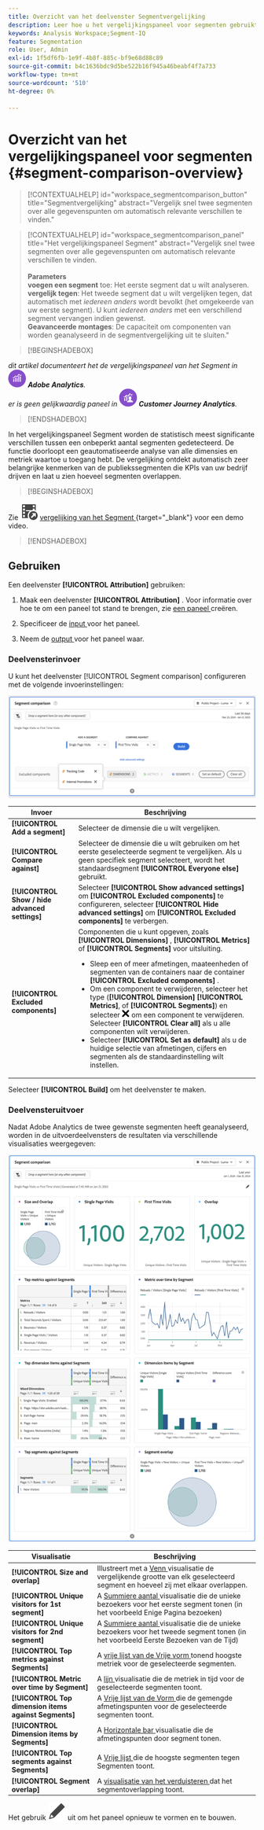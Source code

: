 ```yaml
---
title: Overzicht van het deelvenster Segmentvergelijking
description: Leer hoe u het vergelijkingspaneel voor segmenten gebruikt om segmenten in Analysis Workspace te vergelijken.
keywords: Analysis Workspace;Segment-IQ
feature: Segmentation
role: User, Admin
exl-id: 1f5df6fb-1e9f-4b8f-885c-bf9e68d88c89
source-git-commit: b4c1636bdc9d5be522b16f945a46beabf4f7a733
workflow-type: tm+mt
source-wordcount: '510'
ht-degree: 0%

---
```


# Overzicht van het vergelijkingspaneel voor segmenten {#segment-comparison-overview}

<!-- markdownlint-disable MD034 -->

>[!CONTEXTUALHELP]
>id="workspace_segmentcomparison_button"
>title="Segmentvergelijking"
>abstract="Vergelijk snel twee segmenten over alle gegevenspunten om automatisch relevante verschillen te vinden."

<!-- markdownlint-enable MD034 -->

<!-- markdownlint-disable MD034 -->

>[!CONTEXTUALHELP]
>id="workspace_segmentcomparison_panel"
>title="Het vergelijkingspaneel Segment"
>abstract="Vergelijk snel twee segmenten over alle gegevenspunten om automatisch relevante verschillen te vinden.<br/><br/>**Parameters &#x200B;**<br/>**voegen een segment** toe: Het eerste segment dat u wilt analyseren.<br/>**vergelijk tegen**: Het tweede segment dat u wilt vergelijken tegen, dat automatisch met *iedereen anders* wordt bevolkt (het omgekeerde van uw eerste segment). U kunt *iedereen anders* met een verschillend segment vervangen indien gewenst.<br/>**Geavanceerde montages**: De capaciteit om componenten van worden geanalyseerd in de segmentvergelijking uit te sluiten."
<!-- markdownlint-enable MD034 -->

>[!BEGINSHADEBOX]

_dit artikel documenteert het de vergelijkingspaneel van het Segment in_ ![ AdobeAnalytics ](/help/assets/icons/AdobeAnalytics.svg) _&#x200B;**Adobe Analytics**._<br/>_er is geen gelijkwaardig paneel in_ ![ CustomerJourneyAnalytics ](/help/assets/icons/CustomerJourneyAnalytics.svg) _&#x200B;**Customer Journey Analytics**._

>[!ENDSHADEBOX]

In het vergelijkingspaneel Segment worden de statistisch meest significante verschillen tussen een onbeperkt aantal segmenten gedetecteerd. De functie doorloopt een geautomatiseerde analyse van alle dimensies en metriek waartoe u toegang hebt. De vergelijking ontdekt automatisch zeer belangrijke kenmerken van de publiekssegmenten die KPIs van uw bedrijf drijven en laat u zien hoeveel segmenten overlappen.


>[!BEGINSHADEBOX]

Zie ![ VideoCheckedOut ](/help/assets/icons/VideoCheckedOut.svg) [ vergelijking van het Segment ](https://video.tv.adobe.com/v/23976?quality=12&learn=on){target="_blank"} voor een demo video.

>[!ENDSHADEBOX]



## Gebruiken

Een deelvenster **[!UICONTROL Attribution]** gebruiken:

1. Maak een deelvenster **[!UICONTROL Attribution]** . Voor informatie over hoe te om een paneel tot stand te brengen, zie [ een paneel ](../panels.md#create-a-panel) creëren.

1. Specificeer de [ input ](#panel-input) voor het paneel.

1. Neem de [ output ](#panel-output) voor het paneel waar.



### Deelvensterinvoer

U kunt het deelvenster [!UICONTROL Segment comparison] configureren met de volgende invoerinstellingen:

![ de vergelijkingsinputpaneel van het Segment ](assets/segment-comparison-input.png)

| Invoer | Beschrijving |
| --- | --- |
| **[!UICONTROL Add a segment]** | Selecteer de dimensie die u wilt vergelijken. |
| **[!UICONTROL Compare against]** | Selecteer de dimensie die u wilt gebruiken om het eerste geselecteerde segment te vergelijken. Als u geen specifiek segment selecteert, wordt het standaardsegment **[!UICONTROL Everyone else]** gebruikt. |
| **[!UICONTROL Show / hide advanced settings]** | Selecteer **[!UICONTROL Show advanced settings]** om **[!UICONTROL Excluded components]** te configureren, selecteer **[!UICONTROL Hide advanced settings]** om **[!UICONTROL Excluded components]** te verbergen. |
| **[!UICONTROL Excluded components]** | Componenten die u kunt opgeven, zoals **[!UICONTROL Dimensions]** , **[!UICONTROL Metrics]** of **[!UICONTROL Segments]** voor uitsluiting. <br><ul><li>Sleep een of meer afmetingen, maateenheden of segmenten van de containers naar de container **[!UICONTROL Excluded components]** .</li><li>Om een component te verwijderen, selecteer het type (**[!UICONTROL Dimension]** **[!UICONTROL Metrics]**, of **[!UICONTROL Segments]**) en selecteer ![ CrossSize75 ](/help/assets/icons/CrossSize75.svg) om een component te verwijderen. Selecteer **[!UICONTROL Clear all]** als u alle componenten wilt verwijderen.</li><li>Selecteer **[!UICONTROL Set as default]** als u de huidige selectie van afmetingen, cijfers en segmenten als de standaardinstelling wilt instellen.</li></ul> |

Selecteer **[!UICONTROL Build]** om het deelvenster te maken.

### Deelvensteruitvoer

Nadat Adobe Analytics de twee gewenste segmenten heeft geanalyseerd, worden in de uitvoerdeelvensters de resultaten via verschillende visualisaties weergegeven:

![ de vergelijking van het de outputsegment van het Comité ](assets/segment-comparison-output.png)

| Visualisatie | Beschrijving |
|---|---|
| **[!UICONTROL Size and overlap]** | Illustreert met a [ Venn ](/help/analyze/analysis-workspace/visualizations/venn.md) visualisatie de vergelijkende grootte van elk geselecteerd segment en hoeveel zij met elkaar overlappen. |
| **[!UICONTROL Unique visitors for 1st segment]** | A [ Summiere aantal ](/help/analyze/analysis-workspace/visualizations/summary-number-change.md) visualisatie die de unieke bezoekers voor het eerste segment tonen (in het voorbeeld Enige Pagina bezoeken) |
| **[!UICONTROL Unique visitors for 2nd segment]** | A [ Summiere aantal ](/help/analyze/analysis-workspace/visualizations/summary-number-change.md) visualisatie die de unieke bezoekers voor het tweede segment tonen (in het voorbeeld Eerste Bezoeken van de Tijd) |
| **[!UICONTROL Top metrics against Segments]** | A [ vrije lijst van de Vrije vorm ](/help/analyze/analysis-workspace/visualizations/freeform-table/freeform-table.md) tonend hoogste metriek voor de geselecteerde segmenten. |
| **[!UICONTROL Metric over time by Segment]** | A [ lijn ](/help/analyze/analysis-workspace/visualizations/line.md) visualisatie die de metriek in tijd voor de geselecteerde segmenten toont. |
| **[!UICONTROL Top dimension items against Segments]** | A [ Vrije lijst van de Vorm ](/help/analyze/analysis-workspace/visualizations/freeform-table/freeform-table.md) die de gemengde afmetingspunten voor de geselecteerde segmenten toont. |
| **[!UICONTROL Dimension items by Segments]** | A [ Horizontale bar ](/help/analyze/analysis-workspace/visualizations/horizontal-bar.md) visualisatie die de afmetingspunten door segment tonen. |
| **[!UICONTROL Top segments against Segments]** | A [ Vrije lijst ](/help/analyze/analysis-workspace/visualizations/freeform-table/freeform-table.md) die de hoogste segmenten tegen Segmenten toont. |
| **[!UICONTROL Segment overlap]** | A [ visualisatie van het verduisteren ](/help/analyze/analysis-workspace/visualizations/venn.md) dat het segmentoverlapping toont. |

Het gebruik ![ geeft ](/help/assets/icons/Edit.svg) uit om het paneel opnieuw te vormen en te bouwen.


<!--
#### Size and overlap

Illustrates the comparative sizes of each selected segment and how much they overlap with each other using a venn diagram. You can hover over the visual to see how many visitors were in each overlapping or non-overlapping section. You can also right click on the overlap to create a brand new segment for further analysis. If the two segments are mutually exclusive, no overlap is shown between the two circles (typically seen with segments using a hit container).

![Size and overlap](assets/size-overlap.png)

#### Population summaries

To the right of the Size and Overlap visualization, the total unique visitor count in each segment and overlap is shown.

![Population summaries](assets/population_summaries.png)

#### Top metrics

Displays the most statistically significant metrics between the two segments. Each row in this table represents a differentiating metric, ranked by how different it is between each segment. A difference score of 1 means it is statistically significant, while a difference score of 0 means there is no statistical significance.

This visualization is similar to freeform tables in Analysis Workspace. If deeper analysis on a specific metric is desired, hover over a line item and click 'Create visual'. A new table is created to analyze that specific metric. If a metric is irrelevant to your analysis, hover over the line item and click the 'X' to remove it.

>[!NOTE]
>
>Metrics added to this table after the segment comparison has finished do not receive a Difference Score.

![Top metrics](assets/top-metrics.png)

#### Metric over time by segment

To the right of the metrics table is a linked visualization. You can click a line item in the table on the left, and this visualization updates to show that metric trended over time.

![Top metrics line](assets/linked-viz.png)

#### Top dimensions

Shows the most statistically significant dimension items across all of your dimensions. Each row shows the percentage of each segment exhibiting this dimension item. For example, this table might reveal that 100% of visitors in 'Segment A' had the dimension item 'Browser Type: Google', whereas only 19.6% of 'Segment B' had this dimension item. A difference score of 1 means it is statistically significant, while a difference score of 0 means there is no statistical significance.

This visualization is similar to freeform tables in Analysis Workspace. If deeper analysis on a specific dimension item is desired, hover over a line item and click 'Create visual'. A new table is created to analyze that specific dimension item. If a dimension item is irrelevant to your analysis, hover over the line item and click the 'X' to remove it.

>[!NOTE]
>
>Dimension items added to this table after the segment comparison has finished do not receive a Difference Score.

![Top dimensions](assets/top-dimension-item1.png)

#### Dimension items by segment

To the right of the dimensions table is a linked bar chart visualization. It shows all displayed dimension items in a bar chart. Clicking a line item in the table on the left updates the visualization on the right.

![Top dimensions bar chart](assets/top-dimension-item.png)

#### Top segments

Shows which other segments (other than the two segments selected for comparison) have statistically significant overlap. For example, this table can show that a third segment, 'Repeat Visitors', overlaps highly with 'Segment A' but does not overlap with 'Segment B'. A difference score of 1 means it is statistically significant, while a difference score of 0 means there is no statistical significance.

This visualization is similar to freeform tables in Analysis Workspace. If deeper analysis on a specific segment is desired, hover over a line item and click 'Create visual'. A new table is created to analyze that specific segment. If a segment is irrelevant to your analysis, hover over the line item and click the 'X' to remove it.

>[!NOTE]
>
>Segments added to this table after the segment comparison has finished do not receive a Difference Score.

![Top segments](assets/top-segments.png)

#### Segment overlap

To the right of the segments table is a linked venn diagram visualization. It shows the most statistically significant segment applied to your compared segments. For example, 'Segment A' + 'Statistically significant segment' vs. 'Segment B' + 'Statistically significant segment'. Clicking a segment line item in the table on the left updates the venn diagram on the right.

![Top segments venn diagram](assets/segment-overlap.png)

-->
